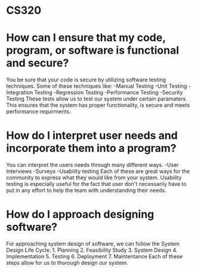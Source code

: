 # CS320

  # How can I ensure that my code, program, or software is functional and secure?
  You be sure that your code is secure by utilizing software testing techniques. Some of these techniques like:
    -Manual Testing
    -Unit Testing
    -Integration Testing
    -Regression Testing
    -Performance Testing
    -Security Testing
  These tests allow us to test our system under certain paramaters. This ensures that the system has proper functionality, is secure and meets performance requirments.
  
  # How do I interpret user needs and incorporate them into a program?
  You can interpret the users needs through many different ways.
     -User Interviews
     -Surveys
     -Usability testing
    Each of these are great ways for the community to express what they would like from your system. Usability testing is especially useful for the fact that user don't necessarily have to put in any effort to help the team with understanding their needs.
  
  # How do I approach designing software?
  For approaching system design of software, we can follow the System Design Life Cycle:
      1. Planning
      2. Feasibility Study
      3. System Design
      4. Implementation
      5. Testing
      6. Deployment
      7. Maintentance
    Each of these steps allow for us to thorough design our system.
